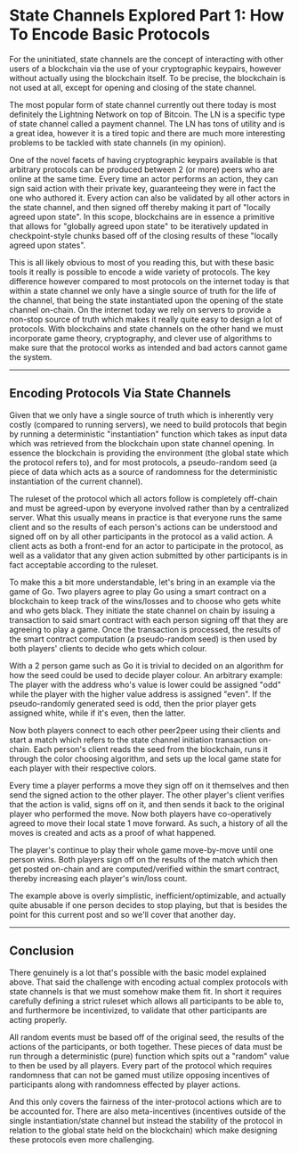 State Channels Explored Part 1: How To Encode Basic Protocols
=================================

For the uninitiated, state channels are the concept of interacting with other users of a blockchain via the use of your cryptographic keypairs, however without actually using the blockchain itself. To be precise, the blockchain is not used at all, except for opening and closing of the state channel.

The most popular form of state channel currently out there today is most definitely the Lightning Network on top of Bitcoin. The LN is a specific type of state channel called a payment channel. The LN has tons of utility and is a great idea, however it is a tired topic and there are much more interesting problems to be tackled with state channels (in my opinion).

One of the novel facets of having cryptographic keypairs available is that arbitrary protocols can be produced between 2 (or more) peers who are online at the same time. Every time an actor performs an action, they can sign said action with their private key, guaranteeing they were in fact the one who authored it. Every action can also be validated by all other actors in the state channel, and then signed off thereby making it part of "locally agreed upon state". In this scope, blockchains are in essence a primitive that allows for "globally agreed upon state" to be iteratively updated in checkpoint-style chunks based off of the closing results of these "locally agreed upon states".

This is all likely obvious to most of you reading this, but with these basic tools it really is possible to encode a wide variety of protocols. The key difference however compared to most protocols on the internet today is that within a state channel we only have a single source of truth for the life of the channel, that being the state instantiated upon the opening of the state channel on-chain. On the internet today we rely on servers to provide a non-stop source of truth which makes it really quite easy to design a lot of protocols. With blockchains and state channels on the other hand we must incorporate game theory, cryptography, and clever use of algorithms to make sure that the protocol works as intended and bad actors cannot game the system.


---
Encoding Protocols Via State Channels
---

Given that we only have a single source of truth which is inherently very costly (compared to running servers), we need to build protocols that begin by running a deterministic "instantiation" function which takes as input data which was retrieved from the blockchain upon state channel opening. In essence the blockchain is providing the environment (the global state which the protocol refers to), and for most protocols, a pseudo-random seed (a piece of data which acts as a source of randomness for the deterministic instantiation of the current channel).

The ruleset of the protocol which all actors follow is completely off-chain and must be agreed-upon by everyone involved rather than by a centralized server. What this usually means in practice is that everyone runs the same client and so the results of each person's actions can be understood and signed off on by all other participants in the protocol as a valid action. A client acts as both a front-end for an actor to participate in the protocol, as well as a validator that any given action submitted by other participants is in fact acceptable according to the ruleset.

To make this a bit more understandable, let's bring in an example via the game of Go. Two players agree to play Go using a smart contract on a blockchain to keep track of the wins/losses and to choose who gets white and who gets black. They initiate the state channel on chain by issuing a transaction to said smart contract with each person signing off that they are agreeing to play a game. Once the transaction is processed, the results of the smart contract computation (a pseudo-random seed) is then used by both players' clients to decide who gets which colour. 

With a 2 person game such as Go it is trivial to decided on an algorithm for how the seed could be used to decide player colour. An arbitrary example: The player with the address who's value is lower could be assigned "odd" while the player with the higher value address is assigned "even". If the pseudo-randomly generated seed is odd, then the prior player gets assigned white, while if it's even, then the latter.

Now both players connect to each other peer2peer using their clients and start a match which refers to the state channel initiation transaction on-chain. Each person's client reads the seed from the blockchain, runs it through the color choosing algorithm, and sets up the local game state for each player with their respective colors.

Every time a player performs a move they sign off on it themselves and then send the signed action to the other player. The other player's client verifies that the action is valid, signs off on it, and then sends it back to the original player who performed the move. Now both players have co-operatively agreed to move their local state 1 move forward. As such, a history of all the moves is created and acts as a proof of what happened.

The player's continue to play their whole game move-by-move until one person wins. Both players sign off on the results of the match which then get posted on-chain and are computed/verified within the smart contract, thereby increasing each player's win/loss count.

The example above is overly simplistic, inefficient/optimizable, and actually quite abusable if one person decides to stop playing, but that is besides the point for this current post and so we'll cover that another day.


---
Conclusion
---

There genuinely is a lot that's possible with the basic model explained above. That said the challenge with encoding actual complex protocols with state channels is that we must somehow make them fit. In short it requires carefully defining a strict ruleset which allows all participants to be able to, and furthermore be incentivized, to validate that other participants are acting properly.

All random events must be based off of the original seed, the results of the actions of the participants, or both together. These pieces of data must be run through a deterministic (pure) function which spits out a "random" value to then be used by all players. Every part of the protocol which requires randomness that can not be gamed must utilize opposing incentives of participants along with randomness effected by player actions.

And this only covers the fairness of the inter-protocol actions which are to be accounted for. There are also meta-incentives (incentives outside of the single instantiation/state channel but instead the stability of the protocol in relation to the global state held on the blockchain) which make designing these protocols even more challenging.